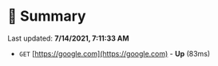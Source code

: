 # 📖 Summary
Last updated: **7/14/2021, 7:11:33 AM**

- `GET` [https://google.com](https://google.com) - **Up** (83ms)
